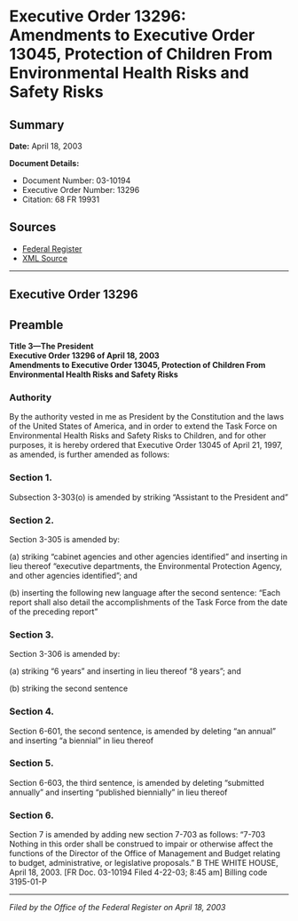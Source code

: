 # Executive Order 13296: Amendments to Executive Order 13045, Protection of Children From Environmental Health Risks and Safety Risks

## Summary

**Date:** April 18, 2003

**Document Details:**
- Document Number: 03-10194
- Executive Order Number: 13296
- Citation: 68 FR 19931

## Sources
- [Federal Register](https://www.federalregister.gov/documents/2003/04/23/03-10194/amendments-to-executive-order-13045-protection-of-children-from-environmental-health-risks-and)
- [XML Source](https://www.federalregister.gov/documents/full_text/xml/2003/04/23/03-10194.xml)

---

## Executive Order 13296

## Preamble

**Title 3—The President**  
**Executive Order 13296 of April 18, 2003**  
**Amendments to Executive Order 13045, Protection of Children From Environmental Health Risks and Safety Risks**

### Authority

By the authority vested in me as President by the Constitution and the laws of the United States of America, and in order to extend the Task Force on Environmental Health Risks and Safety Risks to Children, and for other purposes, it is hereby ordered that Executive Order 13045 of April 21, 1997, as amended, is further amended as follows: 
### Section 1.

Subsection 3-303(o) is amended by striking “Assistant to the President and” 
### Section 2.

Section 3-305 is amended by: 

(a) striking “cabinet agencies and other agencies identified” and inserting in lieu thereof “executive departments, the Environmental Protection Agency, and other agencies identified”; and 

(b) inserting the following new language after the second sentence: “Each report shall also detail the accomplishments of the Task Force from the date of the preceding report”
### Section 3.

Section 3-306 is amended by: 

(a) striking “6 years” and inserting in lieu thereof “8 years”; and 

(b) striking the second sentence 
### Section 4.

Section 6-601, the second sentence, is amended by deleting “an annual” and inserting “a biennial” in lieu thereof 
### Section 5.

Section 6-603, the third sentence, is amended by deleting “submitted annually” and inserting “published biennially” in lieu thereof 
### Section 6.

Section 7 is amended by adding new section 7-703 as follows: “7-703 Nothing in this order shall be construed to impair or otherwise affect the functions of the Director of the Office of Management and Budget relating to budget, administrative, or legislative proposals.”
B
THE WHITE HOUSE,
April 18, 2003.
[FR Doc. 03-10194
Filed 4-22-03; 8:45 am]
Billing code 3195-01-P

---

*Filed by the Office of the Federal Register on April 18, 2003*
